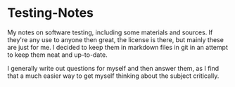Testing-Notes
=============

My notes on software testing, including some materials and sources. If they're any use to anyone then great, the license is there, but mainly these are just for me. I decided to keep them in markdown files in git in an attempt to keep them neat and up-to-date.

I generally write out questions for myself and then answer them, as I find that a much easier way to get myself thinking about the subject critically.